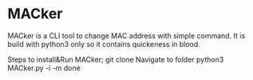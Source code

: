 # MACker
MACker is a CLI tool to change MAC address with simple command. It is build with python3 only so it contains quickeness in blood.

Steps to install&Run MACker;
git clone
Navigate to folder
python3 MACker.py -i <interface> -m <new MAC>
done
  
